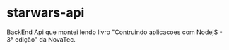 # starwars-api
BackEnd Api que montei lendo livro "Contruindo aplicacoes com NodejS - 3° edição" da NovaTec.

